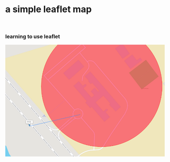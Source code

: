 <h1>a simple leaflet map</h1>
<br/>

<h3>learning to use leaflet</h3>
<img src="./screenshot.png"/>

